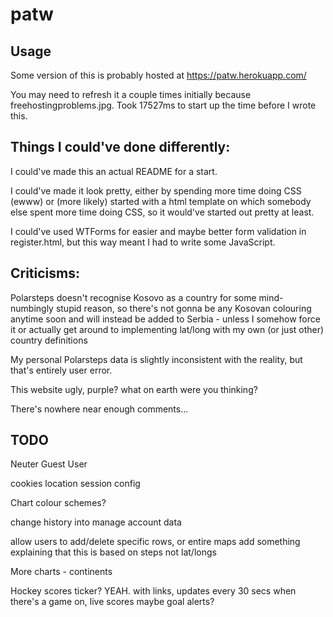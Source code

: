 # patw

## Usage

Some version of this is probably hosted at https://patw.herokuapp.com/

You may need to refresh it a couple times initially because freehostingproblems.jpg. Took 17527ms to start up the time before I wrote this.


## Things I could've done differently:

I could've made this an actual README for a start.

I could've made it look pretty, either by spending more time doing CSS (ewww) or (more likely) started with a html template on which somebody else spent more time doing CSS, so it would've started out pretty at least.

I could've used WTForms for easier and maybe better form validation in register.html, but this way meant I had to write some JavaScript.

## Criticisms:

Polarsteps doesn't recognise Kosovo as a country for some mind-numbingly stupid reason, so there's not gonna be any Kosovan colouring anytime soon and will instead be added to Serbia - unless I somehow force it or actually get around to implementing lat/long with my own (or just other) country definitions

My personal Polarsteps data is slightly inconsistent with the reality, but that's entirely user error.

This website ugly, purple? what on earth were you thinking?

There's nowhere near enough comments...

## TODO

Neuter Guest User

cookies
location
session config

Chart colour schemes?

change history into manage account data

allow users to add/delete specific rows, or entire maps
add something explaining that this is based on steps not lat/longs

More charts -
continents

Hockey scores ticker? YEAH. with links, updates every 30 secs when there's a game on, live scores
maybe goal alerts?
